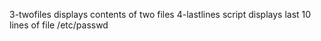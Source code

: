 3-twofiles displays contents of two files
4-lastlines script displays last 10 lines of file /etc/passwd

